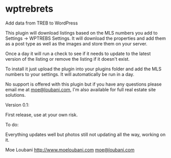 wptrebrets
==========

Add data from TREB to WordPress

This plugin will download listings based on the MLS numbers you add to Settings -> WPTREBS Settings. It will download the properties and add them as a post type as well as the images and store them on your server.

Once a day it will run a check to see if it needs to update to the latest version of the listing or remove the listing if it doesn't exist.

To install it just upload the plugin into your plugins folder and add the MLS numbers to your settings. It will automatically be run in a day.

No support is offered with this plugin but if you have any questions please email me at moe@loubani.com, I'm also available for full real estate site solutions.



Version 0.1:

First release, use at your own risk.


To do:

Everything updates well but photos still not updating all the way, working on it.


Moe Loubani
http://www.moeloubani.com
moe@loubani.com